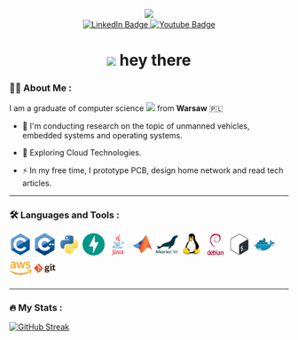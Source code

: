 <div id="header" align="center">
  <img src="https://media.giphy.com/media/v1.Y2lkPTc5MGI3NjExOTNhbzM0aDJkaWlkbHNmNTNxNzI5c3BubmhlODVtaHVwN2l5MnNxZiZlcD12MV9naWZzX3NlYXJjaCZjdD1n/bJ4TVNYNUympPgcpem/giphy.gif" width="400"/>

  <div id="badges">
    <a href="https://www.linkedin.com/in/bart%C5%82omiej-baro-szykula3811/">
      <img src="https://img.shields.io/badge/LinkedIn-blue?style=for-the-badge&logo=linkedin&logoColor=white" alt="LinkedIn Badge"/>
    </a>
    <a href="https://www.youtube.com/channel/UCg1VSQDHnwWYmUEDvB3ef0w">
      <img src="https://img.shields.io/badge/YouTube-red?style=for-the-badge&logo=youtube&logoColor=white" alt="Youtube Badge"/>
    </a>
  </div>

  <h1>
    <img src="https://media.giphy.com/media/hvRJCLFzcasrR4ia7z/giphy.gif" width="30px"/>
    hey there
  </h1>
</div>

### :man_technologist: About Me :

I am a graduate of computer science <img src="https://media.giphy.com/media/BzIMmFeb1mzZBDLdsC/giphy.gif?cid=ecf05e47zkg4f7rg5t6wwlo1ticd3zq9jeqe1qfvg01s8b3a&ep=v1_gifs_search&rid=giphy.gif&ct=g" width="20"> from 
**Warsaw** 🇵🇱

- :telescope: I'm conducting research on the topic of unmanned vehicles, embedded systems and operating systems.

- :seedling: Exploring Cloud Technologies.

- :zap: In my free time, I prototype PCB, design home network and read tech articles.

---

### :hammer_and_wrench: Languages and Tools :

<div>
  <img src="https://github.com/devicons/devicon/blob/master/icons/c/c-original.svg" title="C" **alt="C" width="40" height="40"/>
  <img src="https://github.com/devicons/devicon/blob/master/icons/cplusplus/cplusplus-original.svg" title="C++" **alt="C++" width="40" height="40"/>
  <img src="https://github.com/devicons/devicon/blob/master/icons/python/python-original.svg" title="Python" **alt="Python" width="40" height="40"/>
  <img src="https://github.com/devicons/devicon/blob/master/icons/fastapi/fastapi-original.svg" title="FastAPI" **alt="FastAPI" width="40" height="40"/>
  <img src="https://github.com/devicons/devicon/blob/master/icons/java/java-original-wordmark.svg" title="Java" alt="Java" width="40" height="40"/>
  <img src="https://github.com/devicons/devicon/blob/master/icons/matlab/matlab-original.svg" title="Matlab" **alt="Matlab" width="40" height="40"/>
  <img src="https://github.com/devicons/devicon/blob/master/icons/mariadb/mariadb-original-wordmark.svg" title="MariaDB"  alt="MariaDB" width="40" height="40"/>
  <img src="https://github.com/devicons/devicon/blob/master/icons/linux/linux-original.svg" title="Linux" **alt="Linux" width="40" height="40"/>
  <img src="https://github.com/devicons/devicon/blob/master/icons/debian/debian-plain-wordmark.svg" title="Debian" **alt="Debian" width="40" height="40"/>
  <img src="https://github.com/devicons/devicon/blob/master/icons/bash/bash-original.svg" title="Bash" **alt="Bash" width="40" height="40"/>
  <img src="https://github.com/devicons/devicon/blob/master/icons/docker/docker-original.svg" title="Docker" **alt="Docker" width="40" height="40"/>
  <img src="https://github.com/devicons/devicon/blob/master/icons/amazonwebservices/amazonwebservices-plain-wordmark.svg" title="AWS" alt="AWS" width="40" height="40"/>
  <img src="https://github.com/devicons/devicon/blob/master/icons/git/git-original-wordmark.svg" title="Git" **alt="Git" width="40" height="40"/>
</div>

---

### :fire: My Stats :

[![GitHub Streak](http://github-readme-streak-stats.herokuapp.com?user=Baro-coder&theme=dark&background=000000)](https://git.io/streak-stats)
